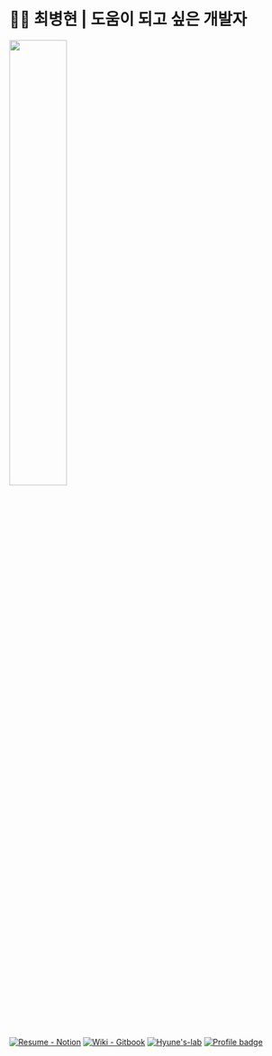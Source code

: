 # :ok_man:&nbsp;최병현 | 도움이 되고 싶은 개발자 

<img src="https://user-images.githubusercontent.com/55722186/202387388-ff1e580b-e2c3-47f6-bf3b-80a0980d9e6b.png"  width="45%" height="45%"/>

[![Resume - Notion](https://img.shields.io/static/v1?label=Notion&message=Resume&color=E16259&style=flat)](https://www.notion.so/203ddcc7f3d74e4e819acac3627d9e26?pvs=4) 
[![Wiki - Gitbook](https://img.shields.io/static/v1?label=Gitbook&message=Hyune's+Wiki&color=6366E0&style=flat)](https://hyune.gitbook.io/study-develop/)
[![Hyune's-lab](https://img.shields.io/static/v1?label=Github&message=Hyune's-lab&color=0DB46D&style=flat)](https://github.com/Hyune-s-lab)
[![Profile badge](https://www.codewars.com/users/Hyune-c/badges/micro)](https://www.codewars.com/users/Hyune-c)

